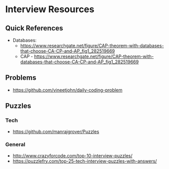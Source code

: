 # Interview Resources

## Quick References

- Databases:
    - https://www.researchgate.net/figure/CAP-theorem-with-databases-that-choose-CA-CP-and-AP_fig1_282519669
    - CAP - https://www.researchgate.net/figure/CAP-theorem-with-databases-that-choose-CA-CP-and-AP_fig1_282519669

## Problems

- https://github.com/vineetjohn/daily-coding-problem

## Puzzles

### Tech

- https://github.com/manrajgrover/Puzzles

### General

- http://www.crazyforcode.com/top-10-interview-puzzles/
- https://puzzlefry.com/top-25-tech-interview-puzzles-with-answers/
